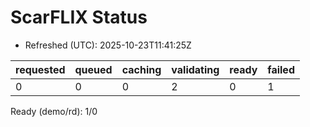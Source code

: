 ﻿# ScarFLIX Status

* Refreshed (UTC): 2025-10-23T11:41:25Z

| requested | queued | caching | validating | ready | failed |
|-----------|--------|---------|------------|-------|--------|
| 0 | 0 | 0 | 2 | 0 | 1 |

Ready (demo/rd): 1/0
